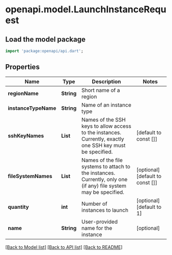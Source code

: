 # openapi.model.LaunchInstanceRequest

## Load the model package
```dart
import 'package:openapi/api.dart';
```

## Properties
Name | Type | Description | Notes
------------ | ------------- | ------------- | -------------
**regionName** | **String** | Short name of a region | 
**instanceTypeName** | **String** | Name of an instance type | 
**sshKeyNames** | **List<String>** | Names of the SSH keys to allow access to the instances. Currently, exactly one SSH key must be specified. | [default to const []]
**fileSystemNames** | **List<String>** | Names of the file systems to attach to the instances. Currently, only one (if any) file system may be specified. | [optional] [default to const []]
**quantity** | **int** | Number of instances to launch | [optional] [default to 1]
**name** | **String** | User-provided name for the instance | [optional] 

[[Back to Model list]](../README.md#documentation-for-models) [[Back to API list]](../README.md#documentation-for-api-endpoints) [[Back to README]](../README.md)


